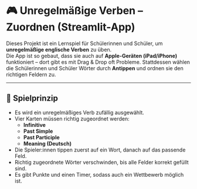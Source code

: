 # 🎮 Unregelmäßige Verben – Zuordnen (Streamlit-App)

Dieses Projekt ist ein Lernspiel für Schülerinnen und Schüler, um **unregelmäßige englische Verben** zu üben.  
Die App ist so gebaut, dass sie auch auf **Apple-Geräten (iPad/iPhone)** funktioniert – dort gibt es mit Drag & Drop oft Probleme. Stattdessen wählen die Schülerinnen und Schüler Wörter durch **Antippen** und ordnen sie den richtigen Feldern zu.

---

## 📝 Spielprinzip

- Es wird ein unregelmäßiges Verb zufällig ausgewählt.  
- Vier Karten müssen richtig zugeordnet werden:
  - **Infinitive**
  - **Past Simple**
  - **Past Participle**
  - **Meaning (Deutsch)**  
- Die Spieler:innen tippen zuerst auf ein Wort, danach auf das passende Feld.  
- Richtig zugeordnete Wörter verschwinden, bis alle Felder korrekt gefüllt sind.  
- Es gibt Punkte und einen Timer, sodass auch ein Wettbewerb möglich ist.

